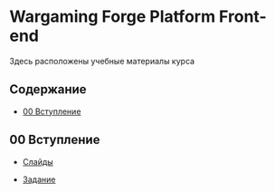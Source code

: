 # Wargaming Forge Platform Front-end


Здесь расположены учебные материалы курса


## Содержание

- [00 Вступление](#00-вступление)

## 00 Вступление

- [Слайды](https://wgnet.github.io/wgforge_platform_frontend_course/00_introduction/)

- [Задание](https://github.com/wgnet/wgforge_platform_frontend_course/tree/master/00_introduction/practice)
